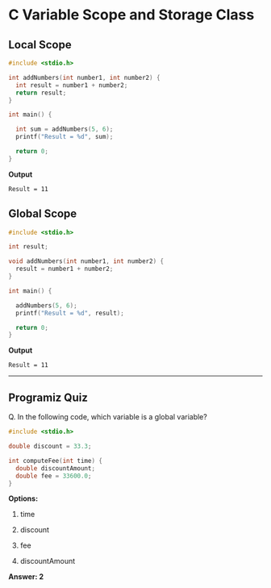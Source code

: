 # C Variable Scope and Storage Class

## Local Scope
```c
#include <stdio.h>

int addNumbers(int number1, int number2) {
  int result = number1 + number2;
  return result;
}

int main() {

  int sum = addNumbers(5, 6);
  printf("Result = %d", sum);

  return 0;
}

```

**Output**
```
Result = 11
```

## Global Scope

```c
#include <stdio.h>

int result;

void addNumbers(int number1, int number2) {
  result = number1 + number2;
}

int main() {

  addNumbers(5, 6);
  printf("Result = %d", result);

  return 0;
}

```
**Output**
```
Result = 11
```

---

## Programiz Quiz

Q.  In the following code, which variable is a global variable?
```c
#include <stdio.h>

double discount = 33.3;

int computeFee(int time) {
  double discountAmount;
  double fee = 33600.0;
}

```

**Options:**
1. time 

1. discount

1. fee

1. discountAmount

**Answer: 2**